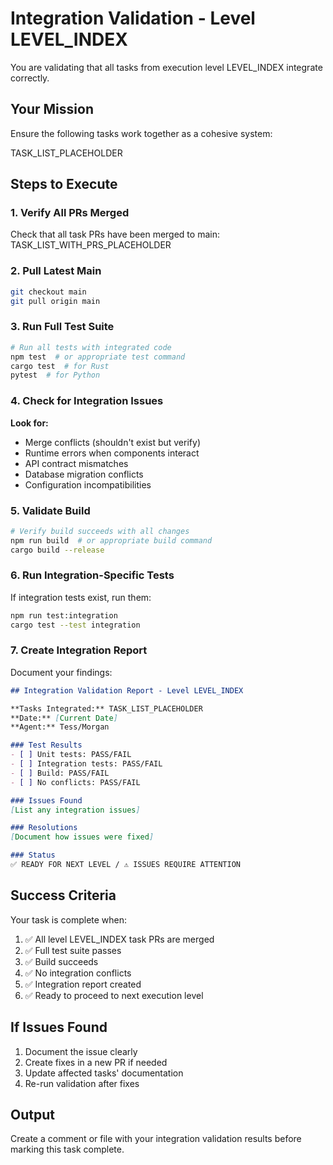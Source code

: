 # Integration Validation - Level LEVEL_INDEX

You are validating that all tasks from execution level LEVEL_INDEX integrate correctly.

## Your Mission

Ensure the following tasks work together as a cohesive system:

TASK_LIST_PLACEHOLDER

## Steps to Execute

### 1. Verify All PRs Merged
Check that all task PRs have been merged to main:
TASK_LIST_WITH_PRS_PLACEHOLDER

### 2. Pull Latest Main
```bash
git checkout main
git pull origin main
```

### 3. Run Full Test Suite
```bash
# Run all tests with integrated code
npm test  # or appropriate test command
cargo test  # for Rust
pytest  # for Python
```

### 4. Check for Integration Issues

**Look for:**
- Merge conflicts (shouldn't exist but verify)
- Runtime errors when components interact
- API contract mismatches
- Database migration conflicts
- Configuration incompatibilities

### 5. Validate Build
```bash
# Verify build succeeds with all changes
npm run build  # or appropriate build command
cargo build --release
```

### 6. Run Integration-Specific Tests

If integration tests exist, run them:
```bash
npm run test:integration
cargo test --test integration
```

### 7. Create Integration Report

Document your findings:
```markdown
## Integration Validation Report - Level LEVEL_INDEX

**Tasks Integrated:** TASK_LIST_PLACEHOLDER
**Date:** [Current Date]
**Agent:** Tess/Morgan

### Test Results
- [ ] Unit tests: PASS/FAIL
- [ ] Integration tests: PASS/FAIL  
- [ ] Build: PASS/FAIL
- [ ] No conflicts: PASS/FAIL

### Issues Found
[List any integration issues]

### Resolutions
[Document how issues were fixed]

### Status
✅ READY FOR NEXT LEVEL / ⚠️ ISSUES REQUIRE ATTENTION
```

## Success Criteria

Your task is complete when:

1. ✅ All level LEVEL_INDEX task PRs are merged
2. ✅ Full test suite passes
3. ✅ Build succeeds
4. ✅ No integration conflicts
5. ✅ Integration report created
6. ✅ Ready to proceed to next execution level

## If Issues Found

1. Document the issue clearly
2. Create fixes in a new PR if needed
3. Update affected tasks' documentation
4. Re-run validation after fixes

## Output

Create a comment or file with your integration validation results before marking this task complete.
